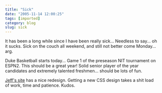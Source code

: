 ```yaml
---
title: "Sick"
date: "2005-11-14 12:00:25"
tags: [imported]
category: blog
slug: sick
---
```


It has been a long while since I have been really sick... Needless to say... oh it sucks. Sick on the couch all weekend, and still not better come Monday... arg.

Duke Basketball starts today... Game 1 of the preseason NIT tournament on ESPN2. This should be a great year! Solid senior player of the year candidates and extremely talented freshmen... should be lots of fun.

<a href="https://jeff.specular.org">Jeff's site</a> has a nice redesign. Getting a new CSS design takes a shit load of work, time and patience. Kudos.
